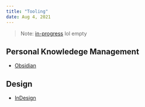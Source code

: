 ```yaml
---
title: "Tooling"
date: Aug 4, 2021
---
```


> Note: [in-progress](private/tag-view/in-progress.md) lol empty

## Personal Knowledege Management
- [Obsidian](notes/tooling/obsidian.md)

## Design
- [InDesign](notes/tooling/indesign.md)